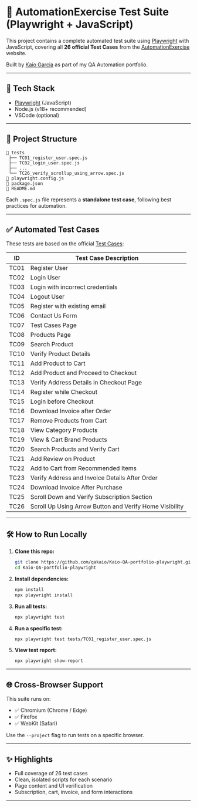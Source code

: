 # 🧪 AutomationExercise Test Suite (Playwright + JavaScript)

This project contains a complete automated test suite using [Playwright](https://playwright.dev/) with JavaScript, covering all **26 official Test Cases** from the [AutomationExercise](https://www.automationexercise.com/) website.

Built by [Kaio Garcia](https://github.com/qakaio) as part of my QA Automation portfolio.

---

## 🚀 Tech Stack

- [Playwright](https://playwright.dev/) (JavaScript)
- Node.js (v18+ recommended)
- VSCode (optional)

---

## 📁 Project Structure

```
📂 tests
 ├── TC01_register_user.spec.js
 ├── TC02_login_user.spec.js
 ├── ...
 └── TC26_verify_scrollup_using_arrow.spec.js
📄 playwright.config.js
📄 package.json
📄 README.md
```

Each `.spec.js` file represents a **standalone test case**, following best practices for automation.

---

## ✅ Automated Test Cases

These tests are based on the official [Test Cases](https://www.automationexercise.com/test_cases):

| ID    | Test Case Description                                    |
|-------|----------------------------------------------------------|
| TC01  | Register User                                            |
| TC02  | Login User                                               |
| TC03  | Login with incorrect credentials                         |
| TC04  | Logout User                                              |
| TC05  | Register with existing email                             |
| TC06  | Contact Us Form                                          |
| TC07  | Test Cases Page                                          |
| TC08  | Products Page                                            |
| TC09  | Search Product                                           |
| TC10  | Verify Product Details                                   |
| TC11  | Add Product to Cart                                      |
| TC12  | Add Product and Proceed to Checkout                      |
| TC13  | Verify Address Details in Checkout Page                 |
| TC14  | Register while Checkout                                  |
| TC15  | Login before Checkout                                    |
| TC16  | Download Invoice after Order                             |
| TC17  | Remove Products from Cart                                |
| TC18  | View Category Products                                   |
| TC19  | View & Cart Brand Products                               |
| TC20  | Search Products and Verify Cart                          |
| TC21  | Add Review on Product                                    |
| TC22  | Add to Cart from Recommended Items                       |
| TC23  | Verify Address and Invoice Details After Order           |
| TC24  | Download Invoice After Purchase                          |
| TC25  | Scroll Down and Verify Subscription Section              |
| TC26  | Scroll Up Using Arrow Button and Verify Home Visibility  |

---

## 🛠 How to Run Locally

1. **Clone this repo:**
   ```bash
   git clone https://github.com/qakaio/Kaio-QA-portfolio-playwright.git
   cd Kaio-QA-portfolio-playwright
   ```

2. **Install dependencies:**
   ```bash
   npm install
   npx playwright install
   ```

3. **Run all tests:**
   ```bash
   npx playwright test
   ```

4. **Run a specific test:**
   ```bash
   npx playwright test tests/TC01_register_user.spec.js
   ```

5. **View test report:**
   ```bash
   npx playwright show-report
   ```

---

## 🌐 Cross-Browser Support

This suite runs on:

- ✅ Chromium (Chrome / Edge)
- ✅ Firefox
- ✅ WebKit (Safari)

Use the `--project` flag to run tests on a specific browser.

---

## ✨ Highlights

- Full coverage of 26 test cases
- Clean, isolated scripts for each scenario
- Page content and UI verification
- Subscription, cart, invoice, and form interactions

---
